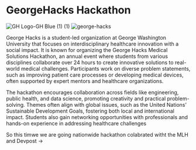 # GeorgeHacks Hackathon

![GH Logo-GH Blue (1) (1)](https://github.com/user-attachments/assets/b902729b-0388-40e2-b9f2-621b0727c45c)
![george-hacks](https://github.com/user-attachments/assets/22e8c2bf-6fd8-47b4-80ee-966c1e1eb75f)

George Hacks is a student-led organization at George Washington University that focuses on interdisciplinary healthcare innovation with a social impact. It is known for organizing the George Hacks Medical Solutions Hackathon, an annual event where students from various disciplines collaborate over 24 hours to create innovative solutions to real-world medical challenges. Participants work on diverse problem statements, such as improving patient care processes or developing medical devices, often supported by expert mentors and healthcare organizations.

The hackathon encourages collaboration across fields like engineering, public health, and data science, promoting creativity and practical problem-solving. Themes often align with global issues, such as the United Nations’ Sustainable Development Goals, fostering both local and international impact. Students also gain networking opportunities with professionals and hands-on experience in addressing healthcare challenges

So this timwe we are going nationwide hackathon colabrated witht the MLH and Devpost -> 


